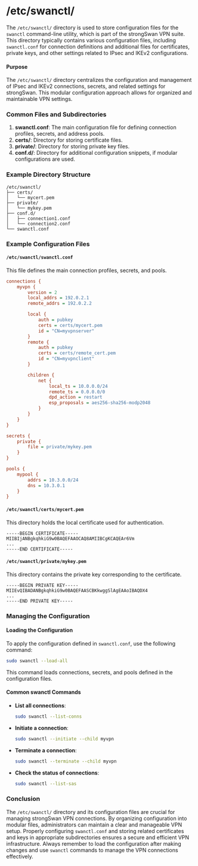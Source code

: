 # /etc/swanctl/

The `/etc/swanctl/` directory is used to store configuration files for the `swanctl` command-line utility, which is part of the strongSwan VPN suite. This directory typically contains various configuration files, including `swanctl.conf` for connection definitions and additional files for certificates, private keys, and other settings related to IPsec and IKEv2 configurations.

#### Purpose

The `/etc/swanctl/` directory centralizes the configuration and management of IPsec and IKEv2 connections, secrets, and related settings for strongSwan. This modular configuration approach allows for organized and maintainable VPN settings.

### Common Files and Subdirectories

1. **swanctl.conf**: The main configuration file for defining connection profiles, secrets, and address pools.
2. **certs/**: Directory for storing certificate files.
3. **private/**: Directory for storing private key files.
4. **conf.d/**: Directory for additional configuration snippets, if modular configurations are used.

### Example Directory Structure

```plaintext
/etc/swanctl/
├── certs/
│   └── mycert.pem
├── private/
│   └── mykey.pem
├── conf.d/
│   ├── connection1.conf
│   └── connection2.conf
└── swanctl.conf
```

### Example Configuration Files

#### `/etc/swanctl/swanctl.conf`

This file defines the main connection profiles, secrets, and pools.

```ini
connections {
    myvpn {
        version = 2
        local_addrs = 192.0.2.1
        remote_addrs = 192.0.2.2

        local {
            auth = pubkey
            certs = certs/mycert.pem
            id = "CN=myvpnserver"
        }
        remote {
            auth = pubkey
            certs = certs/remote_cert.pem
            id = "CN=myvpnclient"
        }

        children {
            net {
                local_ts = 10.0.0.0/24
                remote_ts = 0.0.0.0/0
                dpd_action = restart
                esp_proposals = aes256-sha256-modp2048
            }
        }
    }
}

secrets {
    private {
        file = private/mykey.pem
    }
}

pools {
    mypool {
        addrs = 10.3.0.0/24
        dns = 10.3.0.1
    }
}
```

#### `/etc/swanctl/certs/mycert.pem`

This directory holds the local certificate used for authentication.

```plaintext
-----BEGIN CERTIFICATE-----
MIIBIjANBgkqhkiG9w0BAQEFAAOCAQ8AMIIBCgKCAQEAr6Vm
...
-----END CERTIFICATE-----
```

#### `/etc/swanctl/private/mykey.pem`

This directory contains the private key corresponding to the certificate.

```plaintext
-----BEGIN PRIVATE KEY-----
MIIEvQIBADANBgkqhkiG9w0BAQEFAASCBKkwggSlAgEAAoIBAQDX4
...
-----END PRIVATE KEY-----
```

### Managing the Configuration

#### Loading the Configuration

To apply the configuration defined in `swanctl.conf`, use the following command:

```bash
sudo swanctl --load-all
```

This command loads connections, secrets, and pools defined in the configuration files.

#### Common swanctl Commands

- **List all connections**:
  ```bash
  sudo swanctl --list-conns
  ```

- **Initiate a connection**:
  ```bash
  sudo swanctl --initiate --child myvpn
  ```

- **Terminate a connection**:
  ```bash
  sudo swanctl --terminate --child myvpn
  ```

- **Check the status of connections**:
  ```bash
  sudo swanctl --list-sas
  ```

### Conclusion

The `/etc/swanctl/` directory and its configuration files are crucial for managing strongSwan VPN connections. By organizing configuration into modular files, administrators can maintain a clear and manageable VPN setup. Properly configuring `swanctl.conf` and storing related certificates and keys in appropriate subdirectories ensures a secure and efficient VPN infrastructure. Always remember to load the configuration after making changes and use `swanctl` commands to manage the VPN connections effectively.
